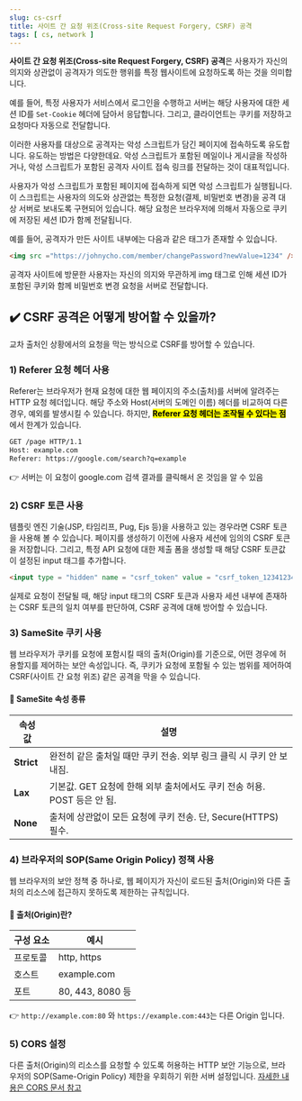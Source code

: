 ```yaml
---
slug: cs-csrf
title: 사이트 간 요청 위조(Cross-site Request Forgery, CSRF) 공격
tags: [ cs, network ]
---
```


**사이트 간 요청 위조(Cross-site Request Forgery, CSRF) 공격**은 사용자가 자신의 의지와 상관없이 공격자가 의도한 행위를 특정 웹사이트에 요청하도록 하는 것을 의미합니다.

예를 들어, 특정 사용자가 서비스에서 로그인을 수행하고 서버는 해당 사용자에 대한 세션 ID를 `Set-Cookie` 헤더에 담아서 응답합니다. 그리고, 클라이언트는 쿠키를 저장하고 요청마다 자동으로 전달합니다.

이러한 사용자를 대상으로 공격자는 악성 스크립트가 담긴 페이지에 접속하도록 유도합니다. 유도하는 방법은 다양한데요. 악성 스크립트가 포함된 메일이나 게시글을 작성하거나, 악성 스크립트가 포함된 공격자 사이트 접속 링크를 전달하는 것이 대표적입니다.

사용자가 악성 스크립트가 포함된 페이지에 접속하게 되면 악성 스크립트가 실행됩니다. 이 스크립트는 사용자의 의도와 상관없는 특정한 요청(결제, 비밀번호 변경)을 공격 대상 서버로 보내도록 구현되어 있습니다. 해당 요청은 브라우저에 의해서 자동으로 쿠키에 저장된 세션 ID가 함께 전달됩니다.

예를 들어, 공격자가 만든 사이트 내부에는 다음과 같은 태그가 존재할 수 있습니다.
```html
<img src ="https://johnycho.com/member/changePassword?newValue=1234" />
```
공격자 사이트에 방문한 사용자는 자신의 의지와 무관하게 img 태그로 인해 세션 ID가 포함된 쿠키와 함께 비밀번호 변경 요청을 서버로 전달합니다.

## ✔️ CSRF 공격은 어떻게 방어할 수 있을까?
교차 출처인 상황에서의 요청을 막는 방식으로 CSRF를 방어할 수 있습니다.

### 1) Referer 요청 헤더 사용
Referer는 브라우저가 현재 요청에 대한 웹 페이지의 주소(출처)를 서버에 알려주는 HTTP 요청 헤더입니다.
해당 주소와 Host(서버의 도메인 이름) 헤더를 비교하여 다른 경우, 예외를 발생시킬 수 있습니다. 하지만, <mark>**Referer 요청 헤더는 조작될 수 있다는 점**</mark>에서 한계가 있습니다.
```html
GET /page HTTP/1.1
Host: example.com
Referer: https://google.com/search?q=example
```
👉 서버는 이 요청이 google.com 검색 결과를 클릭해서 온 것임을 알 수 있음

### 2) CSRF 토큰 사용
템플릿 엔진 기술(JSP, 타임리프, Pug, Ejs 등)을 사용하고 있는 경우라면 CSRF 토큰을 사용해 볼 수 있습니다. 페이지를 생성하기 이전에 사용자 세션에 임의의 CSRF 토큰을 저장합니다. 그리고, 특정 API 요청에 대한 제출 폼을 생성할 때 해당 CSRF 토큰값이 설정된 input 태그를 추가합니다.
```html
<input type = "hidden" name = "csrf_token" value = "csrf_token_12341234" />
```
실제로 요청이 전달될 때, 해당 input 태그의 CSRF 토큰과 사용자 세션 내부에 존재하는 CSRF 토큰의 일치 여부를 판단하여, CSRF 공격에 대해 방어할 수 있습니다.

### 3) SameSite 쿠키 사용
웹 브라우저가 쿠키를 요청에 포함시킬 때의 출처(Origin)를 기준으로, 어떤 경우에 허용할지를 제어하는 보안 속성입니다.
즉, 쿠키가 요청에 포함될 수 있는 범위를 제어하여 CSRF(사이트 간 요청 위조) 같은 공격을 막을 수 있습니다.

#### 📌 SameSite 속성 종류
| 속성 값   | 설명                                              |
|-----------|-------------------------------------------------|
| **Strict** | 완전히 같은 출처일 때만 쿠키 전송. 외부 링크 클릭 시 쿠키 안 보내짐.       |
| **Lax**    | 기본값. GET 요청에 한해 외부 출처에서도 쿠키 전송 허용. POST 등은 안 됨. |
| **None**   | 출처에 상관없이 모든 요청에 쿠키 전송. 단, Secure(HTTPS) 필수.     |

### 4) 브라우저의 SOP(Same Origin Policy) 정책 사용
웹 브라우저의 보안 정책 중 하나로, 웹 페이지가 자신이 로드된 출처(Origin)와 다른 출처의 리소스에 접근하지 못하도록 제한하는 규칙입니다.

#### 📌 출처(Origin)란?
| 구성 요소   | 예시              |
|------------|------------------|
| 프로토콜    | http, https       |
| 호스트      | example.com       |
| 포트        | 80, 443, 8080 등  |

👉 `http://example.com:80` 와 `https://example.com:443`는 다른 Origin 입니다.

### 5) CORS 설정
다른 출처(Origin)의 리소스를 요청할 수 있도록 허용하는 HTTP 보안 기능으로, 브라우저의 SOP(Same-Origin Policy) 제한을 우회하기 위한 서버 설정입니다. [자세한 내용은 CORS 문서 참고](./cs-cors)